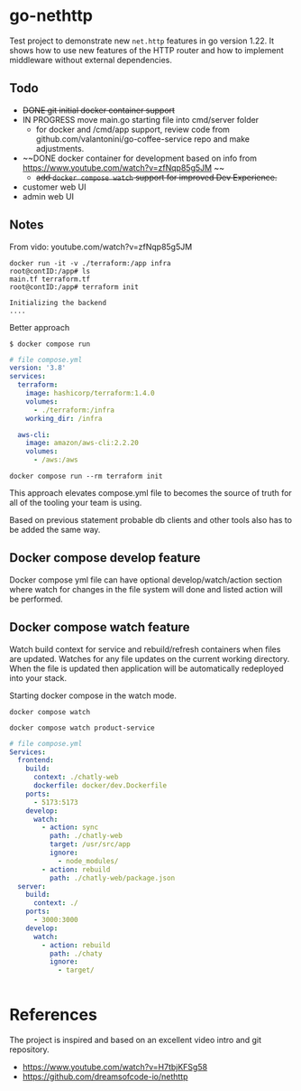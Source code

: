 # go-nethttp

Test project to demonstrate new `net.http` features in go version 1.22. It shows how to use new features of the HTTP router and how to implement middleware without external dependencies.

## Todo

- ~~DONE git initial docker container support~~
- IN PROGRESS move main.go starting file into cmd/server folder
    - for docker and /cmd/app support, review code from github.com/valantonini/go-coffee-service repo and make adjustments.
- ~~DONE docker container for development based on info from https://www.youtube.com/watch?v=zfNqp85g5JM ~~
    - ~~add `docker compose watch` support for improved Dev Experience.~~
- customer web UI 
- admin web UI

## Notes 

From vido: youtube.com/watch?v=zfNqp85g5JM

```shell
docker run -it -v ./terraform:/app infra
root@contID:/app# ls
main.tf terraform.tf
root@contID:/app# terraform init

Initializing the backend
....
``` 

Better approach

```shell
$ docker compose run
```

```yml
# file compose.yml
version: '3.8'
services:
  terraform:
    image: hashicorp/terraform:1.4.0
    volumes: 
      - ./terraform:/infra
    working_dir: /infra

  aws-cli:
    image: amazon/aws-cli:2.2.20
    volumes: 
      - /aws:/aws
```

```shell
docker compose run --rm terraform init
```

This approach elevates compose.yml file to becomes the source of truth for all of the tooling your team is using.

Based on previous statement probable db clients and other tools also has to be added the same way.

## Docker compose develop feature

Docker compose yml file can have optional develop/watch/action section where watch for changes in the file system will done and listed action will be performed.

## Docker compose watch feature

Watch build context for service and rebuild/refresh containers when files are updated.
Watches for any file updates on the current working directory. When the file is updated then 
application will be automatically redeployed into your stack.

Starting docker compose in the watch mode.

```shell
docker compose watch
```


```shell
docker compose watch product-service
```

```yaml
# file compose.yml
Services:
  frontend:
    build:
      context: ./chatly-web
      dockerfile: docker/dev.Dockerfile
    ports:
      - 5173:5173
    develop:
      watch:
        - action: sync
          path: ./chatly-web
          target: /usr/src/app
          ignore: 
            - node_modules/
        - action: rebuild
          path: ./chatly-web/package.json
  server:
    build:
      context: ./
    ports:
      - 3000:3000
    develop:
      watch:
        - action: rebuild
          path: ./chaty
          ignore: 
            - target/
    
```

# References

The project is inspired and based on an excellent video intro and git repository.

- https://www.youtube.com/watch?v=H7tbjKFSg58
- https://github.com/dreamsofcode-io/nethttp
